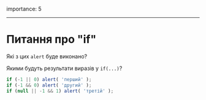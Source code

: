 importance: 5

---

# Питання про "if"

Які з цих `alert` буде виконано?

Якими будуть результати виразів у `if(...)`?

```js
if (-1 || 0) alert( 'перший' );
if (-1 && 0) alert( 'другий' );
if (null || -1 && 1) alert( 'третій' );
```

